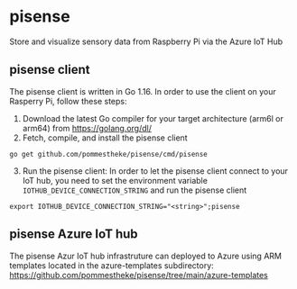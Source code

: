 # pisense
Store and visualize sensory data from Raspberry Pi via the Azure IoT Hub

## pisense client

The pisense client is written in Go 1.16. In order to use the client on your Rasperry Pi, follow these steps:

1. Download the latest Go compiler for your target architecture (arm6l or arm64) from https://golang.org/dl/
2. Fetch, compile, and install the pisense client 
```
go get github.com/pommestheke/pisense/cmd/pisense
```
3. Run the pisense client: In order to let the pisense client connect to your IoT hub, you need to set the environment variable
`IOTHUB_DEVICE_CONNECTION_STRING` and run the pisense client

```
export IOTHUB_DEVICE_CONNECTION_STRING="<string>";pisense
```

## pisense Azure IoT hub

The pisense Azur IoT hub infrastruture can deployed to Azure using ARM templates located in the azure-templates subdirectory:
https://github.com/pommestheke/pisense/tree/main/azure-templates


